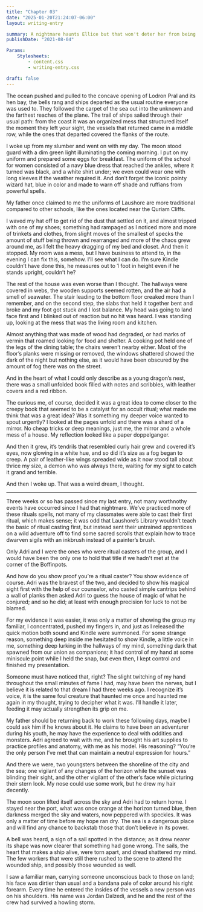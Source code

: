 ```yaml
---
title: "Chapter 03"
date: "2025-01-20T21:24:07-06:00"
layout: writing-entry

summary: A nightmare haunts Ellice but that won't deter her from being fine and dandy. ...Right? Also her father came back :D
publishDate: "2021-08-04"

Params:
    Stylesheets:
        - content.css
        - writing-entry.css

draft: false
---
```


The ocean pushed and pulled to the concave opening of Lodron Pral and its hen bay, the bells rang and ships departed as the usual routine everyone was used to. They followed the carpet of the sea out into the unknown and the farthest reaches of the plane. The trail of ships sailed through their usual path: from the coast it was an organized mess that structured itself the moment they left your sight, the vessels that returned came in a middle row, while the ones that departed covered the flanks of the route.

I woke up from my slumber and went on with my day. The moon stood guard with a dim green light illuminating the coming morning. I put on my uniform and prepared some eggs for breakfast. The uniform of the school for women consisted of a navy blue dress that reached the ankles, where it turned was black, and a white shirt under; we even could wear one with long sleeves if the weather required it. And don’t forget the iconic pointy wizard hat, blue in color and made to warn off shade and ruffians from powerful spells.

My father once claimed to me the uniforms of Laushore are more traditional compared to other schools, like the ones located near the Quriam Cliffs.

I waved my hat off to get rid of the dust that settled on it, and almost tripped with one of my shoes; something had rampaged as I noticed more and more of trinkets and clothes, from slight moves of the smallest of specks the amount of stuff being thrown and rearranged and more of the chaos grew around me, as I felt the heavy dragging of my bed and closet. And then it stopped. My room was a mess, but I have business to attend to, in the evening I can fix this, somehow. I’ll see what I can do. I’m sure Kindle couldn’t have done this, he measures out to 1 foot in height even if he stands upright, couldn’t he?

The rest of the house was even worse than I thought. The hallways were covered in webs, the wooden supports seemed rotten, and the air had a smell of seawater. The stair leading to the bottom floor creaked more than I remember, and on the second step, the slabs that held it together bent and broke and my foot got stuck and I lost balance. My head was going to land face first and I blinked out of reaction but no hit was heard. I was standing up, looking at the mess that was the living room and kitchen.

Almost anything that was made of wood had degraded, or had marks of vermin that roamed looking for food and shelter. A cooking pot held one of the legs of the dining table; the chairs weren’t nearby either. Most of the floor’s planks were missing or removed, the windows shattered showed the dark of the night but nothing else, as it would have been obscured by the amount of fog there was on the street.

And in the heart of what I could only describe as a young dragon’s nest, there was a small unfolded book filled with notes and scribbles, with leather covers and a red ribbon.

The curious me, of course, decided it was a great idea to come closer to the creepy book that seemed to be a catalyst for an occult ritual; what made me think that was a great idea? Was it something my deeper voice wanted to spout urgently? I looked at the pages unfold and there was a shard of a mirror. No cheap tricks or deep meanings, just me, the mirror and a whole mess of a house. My reflection looked like a paper doppelganger.

And then it grew, it’s tendrils that resembled curly hair grew and covered it’s eyes, now glowing in a white hue, and so did it’s size as a fog began to creep. A pair of leather-like wings spreaded wide as it now stood tall about thrice my size, a demon who was always there, waiting for my sight to catch it grand and terrible.

And then I woke up. That was a weird dream, I thought.

---

Three weeks or so has passed since my last entry, not many worthnothy events have occurred since I had that nightmare. We’ve practiced more of these rituals spells, not many of my classmates were able to cast their first ritual, which makes sense; it was odd that Laushore’s Library wouldn’t teach the basic of ritual casting first, but instead sent their untrained apprentices on a wild adventure off to find some sacred scrolls that explain how to trace dwarven sigils with an inkbrush instead of a painter’s brush.

Only Adri and I were the ones who were ritual casters of the group, and I would have been the only one to hold that title if we hadn't met at the corner of the Boffinpots.

And how do you show proof you’re a ritual caster? You show evidence of course. Adri was the bravest of the two, and decided to show his magical sight first with the help of our counselor, who casted simple cantrips behind a wall of planks then asked Adri to guess the house of magic of what he conjured; and so he did; at least with enough precision for luck to not be blamed.

For my evidence it was easier, it was only a matter of showing the group my familiar, I concentrated, pushed my fingers in, and just as I released the quick motion both sound and Kindle were summoned. For some strange reason, something deep inside me hesitated to show Kindle, a little voice in me, something deep lurking in the hallways of my mind, something dark that spawned from our union as companions; it had control of my hand at some miniscule point while I held the snap, but even then, I kept control and finished my presentation.

Someone must have noticed that, right? The slight twitching of my hand throughout the small minutes of fame I had, may have been the nerves, but I believe it is related to that dream I had three weeks ago. I recognize it’s voice, it is the same foul creature that haunted me once and haunted me again in my thought, trying to decipher what it was. I’ll handle it later, feeding it may actually strengthen its grip on me.

My father should be returning back to work these following days, maybe I could ask him if he knows about it. He claims to have been an adventurer during his youth, he may have the experience to deal with oddities and monsters. Adri agreed to wait with me, and he brought his art supplies to practice profiles and anatomy, with me as his model. His reasoning? “You’re the only person I’ve met that can maintain a neutral expression for hours.”

And there we were, two youngsters between the shoreline of the city and the sea; one vigilant of any changes of the horizon while the sunset was blinding their sight, and the other vigilant of the other’s face while picturing their stern look. My nose could use some work, but he drew my hair decently.

The moon soon lifted itself across the sky and Adri had to return home. I stayed near the port, what was once orange at the horizon turned blue, then darkness merged the sky and waters, now peppered with speckles. It was only a matter of time before my hope ran dry. The sea is a dangerous place and will find any chance to backstab those that don’t believe in its power.

A bell was heard, a sign of a sail spotted in the distance; as it drew nearer its shape was now clearer that something had gone wrong. The sails, the heart that makes a ship alive, were torn apart, and dread shattered my mind. The few workers that were still there rushed to the scene to attend the wounded ship, and possibly those wounded as well.

I saw a familiar man, carrying someone unconscious back to those on land; his face was dirtier than usual and a bandana pale of color around his right forearm.
Every time he entered the insides of the vessels a new person was on his shoulders.
His name was Jordan Dalzedi, and he and the rest of the crew had survived a howling storm.
